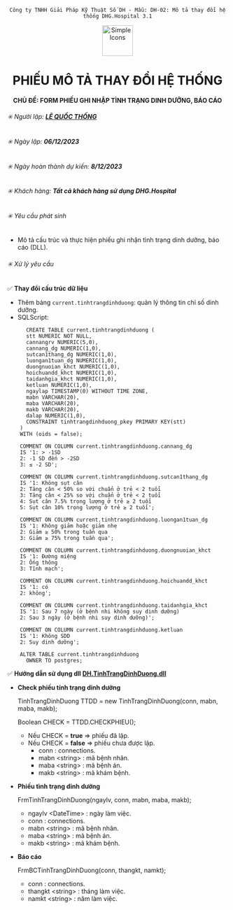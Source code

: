 <div align="center">

`Công ty TNHH Giải Pháp Kỹ Thuật Số DH - Mẫu: DH-02: Mô tả thay đổi hệ thống DHG.Hospital 3.1`

</div>

<div align="center">
  <img src="https://raw.githubusercontent.com/dh-hos/dhg.hospitalprinter/main/Deploy_Tools/Logo.ico" alt="Simple Icons" width=70>
  <h1>PHIẾU MÔ TẢ THAY ĐỔI HỆ THỐNG</h1>  
</div>
<div align="center">

#### CHỦ ĐỀ: FORM PHIẾU GHI NHẬP TÌNH TRẠNG DINH DƯỠNG, BÁO CÁO

</div>

###### :eight_spoked_asterisk: Người lập: [**LÊ QUỐC THỐNG**](https://github.com/lequocthong29)


###### :eight_spoked_asterisk: Ngày lập: **06/12/2023**

###### :eight_spoked_asterisk: Ngày hoàn thành dự kiến: **8/12/2023**

###### :eight_spoked_asterisk: Khách hàng: **Tất cả khách hàng sử dụng DHG.Hospital**

###### :eight_spoked_asterisk: Yêu cầu phát sinh

- Mô tả cấu trúc và thực hiện phiếu ghi nhận tình trạng dinh dưỡng, báo cáo (DLL).

###### :eight_spoked_asterisk: Xử lý yêu cầu

:white_check_mark: **Thay đổi cấu trúc dữ liệu**

- Thêm bảng `current.tinhtrangdinhduong`: quản lý thông tin chỉ số dinh dưỡng.
- SQLScript: 

```
      CREATE TABLE current.tinhtrangdinhduong (
      stt NUMERIC NOT NULL,
      cannangrv NUMERIC(5,0),
      cannang_dg NUMERIC(1,0),
      sutcan1thang_dg NUMERIC(1,0),
      luongan1tuan_dg NUMERIC(1,0),
      duongnuoian_khct NUMERIC(1,0),
      hoichuandd_khct NUMERIC(1,0),
      taidanhgia_khct NUMERIC(1,0),
      ketluan NUMERIC(1,0),
      ngaylap TIMESTAMP(0) WITHOUT TIME ZONE,
      mabn VARCHAR(20),
      maba VARCHAR(20),
      makb VARCHAR(20),
      dalap NUMERIC(1,0),
      CONSTRAINT tinhtrangdinhduong_pkey PRIMARY KEY(stt)
    ) 
    WITH (oids = false);
    
    COMMENT ON COLUMN current.tinhtrangdinhduong.cannang_dg
    IS '1: > -1SD
    2: -1 SD đến > -2SD
    3: ≤ -2 SD';
    
    COMMENT ON COLUMN current.tinhtrangdinhduong.sutcan1thang_dg
    IS '1: Không sụt cân
    2: Tăng cân < 50% so với chuẩn ở trẻ < 2 tuổi
    3: Tăng cân < 25% so với chuẩn ở trẻ < 2 tuổi
    4: Sụt cân 7.5% trọng lượng ở trẻ ≥ 2 tuổi
    5: Sụt cân 10% trọng lượng ở trẻ ≥ 2 tuổi';
    
    COMMENT ON COLUMN current.tinhtrangdinhduong.luongan1tuan_dg
    IS '1: Không giảm hoặc giảm nhẹ
    2: Giảm ≥ 50% trong tuần qua
    3: Giảm ≥ 75% trong tuần qua';
    
    COMMENT ON COLUMN current.tinhtrangdinhduong.duongnuoian_khct
    IS '1: Đường miệng
    2: Ống thông
    3: Tĩnh mạch';
    
    COMMENT ON COLUMN current.tinhtrangdinhduong.hoichuandd_khct
    IS '1: có
    2: không';
    
    COMMENT ON COLUMN current.tinhtrangdinhduong.taidanhgia_khct
    IS '1: Sau 7 ngày (ở bệnh nhi không suy dinh dưỡng)
    2: Sau 3 ngày (ở bệnh nhi suy dinh dưỡng)';
    
    COMMENT ON COLUMN current.tinhtrangdinhduong.ketluan
    IS '1: Không SDD
    2: Suy dinh dưỡng';
    
    ALTER TABLE current.tinhtrangdinhduong
      OWNER TO postgres;
```


:white_check_mark: **Hướng dẫn sử dụng dll [**DH.TinhTrangDinhDuong.dll**](https://github.com/dh-hos/oLibraries/blob/main/DH.TinhTrangDinhDuong.dll)**
- **Check phiếu tính trạng dinh dưỡng**
  
  TinhTrangDinhDuong TTDD = new TinhTrangDinhDuong(conn, mabn, maba, makb);
  
  Boolean CHECK = TTDD.CHECKPHIEU();
  
  - Nếu CHECK = **true** => phiếu đã lập.
  - Nếu CHECK = **false** => phiếu chưa được lập.
    + conn : connections.
    + mabn \<string\> : mã bệnh nhân.   
    + maba \<string\> : mã bệnh án. 
    + makb \<string\> : mã khám bệnh.
    
- **Phiếu tình trạng dinh dưỡng**

  FrmTinhTrangDinhDuong(ngaylv, conn, mabn, maba, makb);
  + ngaylv \<DateTime\> : ngày làm việc.  
  + conn : connections.
  + mabn \<string\> : mã bệnh nhân.   
  + maba \<string\> : mã bệnh án. 
  + makb \<string\> : mã khám bệnh.
- **Báo cáo**
    
  FrmBCTinhTrangDinhDuong(conn, thangkt, namkt);
  + conn : connections.
  + thangkt \<string\> : tháng làm việc.    
  + namkt \<string\> : năm làm việc.

  
